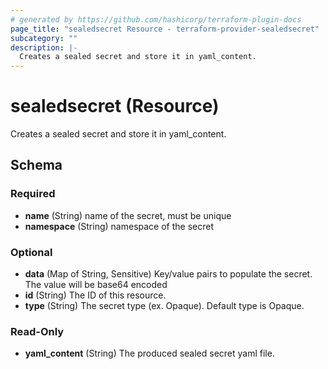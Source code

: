 ```yaml
---
# generated by https://github.com/hashicorp/terraform-plugin-docs
page_title: "sealedsecret Resource - terraform-provider-sealedsecret"
subcategory: ""
description: |-
  Creates a sealed secret and store it in yaml_content.
---
```


# sealedsecret (Resource)

Creates a sealed secret and store it in yaml_content.



<!-- schema generated by tfplugindocs -->
## Schema

### Required

- **name** (String) name of the secret, must be unique
- **namespace** (String) namespace of the secret

### Optional

- **data** (Map of String, Sensitive) Key/value pairs to populate the secret. The value will be base64 encoded
- **id** (String) The ID of this resource.
- **type** (String) The secret type (ex. Opaque). Default type is Opaque.

### Read-Only

- **yaml_content** (String) The produced sealed secret yaml file.


